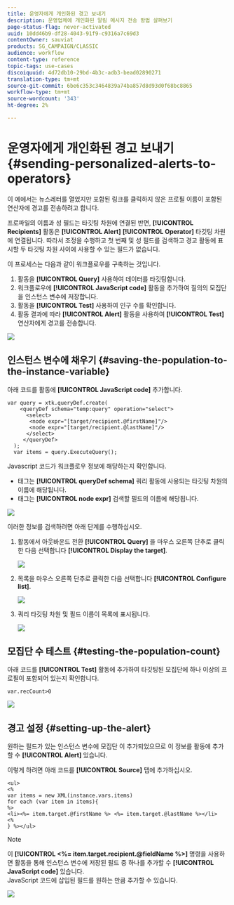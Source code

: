 ```yaml
---
title: 운영자에게 개인화된 경고 보내기
description: 운영업체에 개인화된 알림 메시지 전송 방법 살펴보기
page-status-flag: never-activated
uuid: 10dd46b9-df28-4043-91f9-c9316a7c69d3
contentOwner: sauviat
products: SG_CAMPAIGN/CLASSIC
audience: workflow
content-type: reference
topic-tags: use-cases
discoiquuid: 4d72db10-29bd-4b3c-adb3-bead02890271
translation-type: tm+mt
source-git-commit: 6be6c353c3464839a74ba857d8d93d0f68bc8865
workflow-type: tm+mt
source-wordcount: '343'
ht-degree: 2%

---
```



# 운영자에게 개인화된 경고 보내기{#sending-personalized-alerts-to-operators}

이 예에서는 뉴스레터를 열었지만 포함된 링크를 클릭하지 않은 프로필 이름이 포함된 연산자에 경고를 전송하려고 합니다.

프로파일의 이름과 성 필드는 타깃팅 차원에 연결된 반면, **[!UICONTROL Recipients]** 활동은 **[!UICONTROL Alert]** **[!UICONTROL Operator]** 타깃팅 차원에 연결됩니다. 따라서 조정을 수행하고 첫 번째 및 성 필드를 검색하고 경고 활동에 표시할 두 타깃팅 차원 사이에 사용할 수 있는 필드가 없습니다.

이 프로세스는 다음과 같이 워크플로우를 구축하는 것입니다.

1. 활동을 **[!UICONTROL Query]** 사용하여 데이터를 타깃팅합니다.
1. 워크플로우에 **[!UICONTROL JavaScript code]** 활동을 추가하여 질의의 모집단을 인스턴스 변수에 저장합니다.
1. 활동을 **[!UICONTROL Test]** 사용하여 인구 수를 확인합니다.
1. 활동 결과에 따라 **[!UICONTROL Alert]** 활동을 사용하여 **[!UICONTROL Test]** 연산자에게 경고를 전송합니다.

![](assets/uc_operator_1.png)

## 인스턴스 변수에 채우기 {#saving-the-population-to-the-instance-variable}

아래 코드를 활동에 **[!UICONTROL JavaScript code]** 추가합니다.

```
var query = xtk.queryDef.create(  
    <queryDef schema="temp:query" operation="select">  
      <select>  
       <node expr="[target/recipient.@firstName]"/>  
       <node expr="[target/recipient.@lastName]"/>  
      </select>  
     </queryDef>  
  );  
  var items = query.ExecuteQuery();
```

Javascript 코드가 워크플로우 정보에 해당하는지 확인합니다.

* 태그는 **[!UICONTROL queryDef schema]** 쿼리 활동에 사용되는 타깃팅 차원의 이름에 해당됩니다.
* 태그는 **[!UICONTROL node expr]** 검색할 필드의 이름에 해당됩니다.

![](assets/uc_operator_3.png)

이러한 정보를 검색하려면 아래 단계를 수행하십시오.

1. 활동에서 아웃바운드 전환 **[!UICONTROL Query]** 을 마우스 오른쪽 단추로 클릭한 다음 선택합니다 **[!UICONTROL Display the target]**.

   ![](assets/uc_operator_4.png)

1. 목록을 마우스 오른쪽 단추로 클릭한 다음 선택합니다 **[!UICONTROL Configure list]**.

   ![](assets/uc_operator_5.png)

1. 쿼리 타깃팅 차원 및 필드 이름이 목록에 표시됩니다.

   ![](assets/uc_operator_6.png)

## 모집단 수 테스트 {#testing-the-population-count}

아래 코드를 **[!UICONTROL Test]** 활동에 추가하여 타깃팅된 모집단에 하나 이상의 프로필이 포함되어 있는지 확인합니다.

```
var.recCount>0
```

![](assets/uc_operator_7.png)

## 경고 설정 {#setting-up-the-alert}

원하는 필드가 있는 인스턴스 변수에 모집단 이 추가되었으므로 이 정보를 활동에 추가할 수 **[!UICONTROL Alert]** 있습니다.

이렇게 하려면 아래 코드를 **[!UICONTROL Source]** 탭에 추가하십시오.

```
<ul>
<%
var items = new XML(instance.vars.items)
for each (var item in items){
%>
<li><%= item.target.@firstName %> <%= item.target.@lastName %></li>
<%
} %></ul>
```

>[!NOTE]
>
>이 **[!UICONTROL <%= item.target.recipient.@fieldName %>]** 명령을 사용하면 활동을 통해 인스턴스 변수에 저장된 필드 중 하나를 추가할 수 **[!UICONTROL JavaScript code]** 있습니다.\
>JavaScript 코드에 삽입된 필드를 원하는 만큼 추가할 수 있습니다.

![](assets/uc_operator_8.png)

